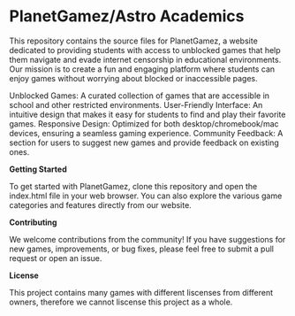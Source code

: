 # PlanetGamez/Astro Academics
This repository contains the source files for PlanetGamez, a website dedicated to providing students with access to unblocked games that help them navigate and evade internet censorship in educational environments. Our mission is to create a fun and engaging platform where students can enjoy games without worrying about blocked or inaccessible pages.

Unblocked Games: A curated collection of games that are accessible in school and other restricted environments.
User-Friendly Interface: An intuitive design that makes it easy for students to find and play their favorite games.
Responsive Design: Optimized for both desktop/chromebook/mac devices, ensuring a seamless gaming experience.
Community Feedback: A section for users to suggest new games and provide feedback on existing ones.

**Getting Started**

To get started with PlanetGamez, clone this repository and open the index.html file in your web browser. You can also explore the various game categories and features directly from our website.

**Contributing**

We welcome contributions from the community! If you have suggestions for new games, improvements, or bug fixes, please feel free to submit a pull request or open an issue.

**License**

This project contains many games with different liscenses from different owners, therefore we cannot liscense this project as a whole.
